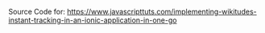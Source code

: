Source Code for: https://www.javascripttuts.com/implementing-wikitudes-instant-tracking-in-an-ionic-application-in-one-go
